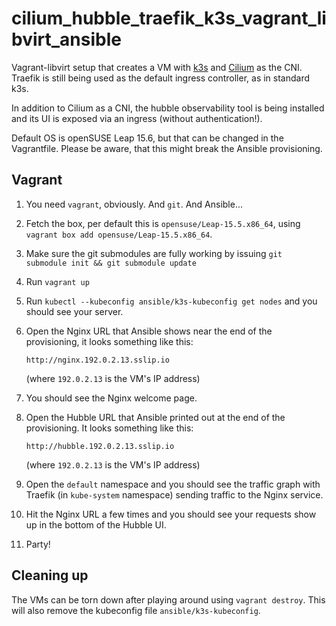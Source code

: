 # cilium_hubble_traefik_k3s_vagrant_libvirt_ansible

Vagrant-libvirt setup that creates a VM with [k3s](https://k3s.io) and
[Cilium](https://cilium.io) as the CNI. Traefik is still being used as the
default ingress controller, as in standard k3s.

In addition to Cilium as a CNI, the hubble observability tool is being installed
and its UI is exposed via an ingress (without authentication!).

Default OS is openSUSE Leap 15.6, but that can be changed in the Vagrantfile.
Please be aware, that this might break the Ansible provisioning.

## Vagrant

1. You need `vagrant`, obviously. And `git`. And Ansible...
1. Fetch the box, per default this is `opensuse/Leap-15.5.x86_64`, using
   `vagrant box add opensuse/Leap-15.5.x86_64`.
1. Make sure the git submodules are fully working by issuing
   `git submodule init && git submodule update`
1. Run `vagrant up`
1. Run `kubectl --kubeconfig ansible/k3s-kubeconfig get nodes` and you should
   see your server.
1. Open the Nginx URL that Ansible shows near the end of the provisioning, it
   looks something like this:

   ```
   http://nginx.192.0.2.13.sslip.io
   ```

   (where `192.0.2.13` is the VM's IP address)

1. You should see the Nginx welcome page.
1. Open the Hubble URL that Ansible printed out at the end of the provisioning.
   It looks something like this:

   ```
   http://hubble.192.0.2.13.sslip.io
   ```

   (where `192.0.2.13` is the VM's IP address)
1. Open the `default` namespace and you should see the traffic graph with
   Traefik (in `kube-system` namespace) sending traffic to the Nginx service.
1. Hit the Nginx URL a few times and you should see your requests show up in the
   bottom of the Hubble UI.
1. Party!

## Cleaning up

The VMs can be torn down after playing around using `vagrant destroy`. This will
also remove the kubeconfig file `ansible/k3s-kubeconfig`.
